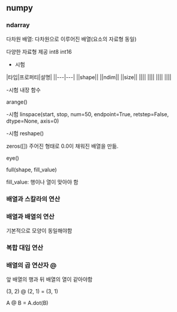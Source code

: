 ## numpy
### ndarray

다차원 배열: 다차원으로 이루어진 배열(요소의 자료형 동일)

다양한 자료형 제공 int8 int16

- 시험


|타입|프로퍼티|설명|
||---|---|
||shape||
||ndim||
||size||
||||
||||
||||
||||

-시험
내장 함수

arange()

-시험
linspace(start, stop, num=50, endpoint=True, retstep=False, dtype=None, axis=0)

-시험
reshape()

zeros([])
주어진 형태로 0.0이 채워진 배열을 만듦.

eye()

full(shape, fill_value)

fill_value: 행이나 열이 맞아야 함

### 배열과 스칼라의 연산
### 배열과 배열의 연산
기본적으로 모양이 동일해야함
### 복합 대입 연산
### 배열의 곱 연산자 @
앞 배열의 행과 뒤 배열의 열이 같아야함

(3, 2) @ (2, 1) = (3, 1)

A @ B = A.dot(B)

